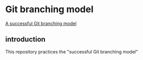 # Git branching model

[A successful Git branching model](https://nvie.com/posts/a-successful-git-branching-model/)

## introduction
This repository practices the "successful Git branching model"
